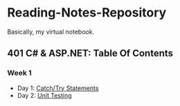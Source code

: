 # Reading-Notes-Repository
Basically, my virtual notebook.
## 401 C# & ASP.NET: Table Of Contents
### Week 1
- Day 1: [Catch/Try Statements](https://github.com/HCoggers/Reading-Notes-Repository/blob/master/dotnet-week1/401-week1-day1.md)
- Day 2: [Unit Testing](https://github.com/HCoggers/Reading-Notes-Repository/blob/master/dotnet-week1/401-week1-day2.md)
